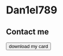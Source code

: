 # Dan1el789

## Contact me
<script src="https://dan1el789.github.io/vcard/vcard.js"></script>
<button onclick=downloadMyVCard()>download my card</button>
